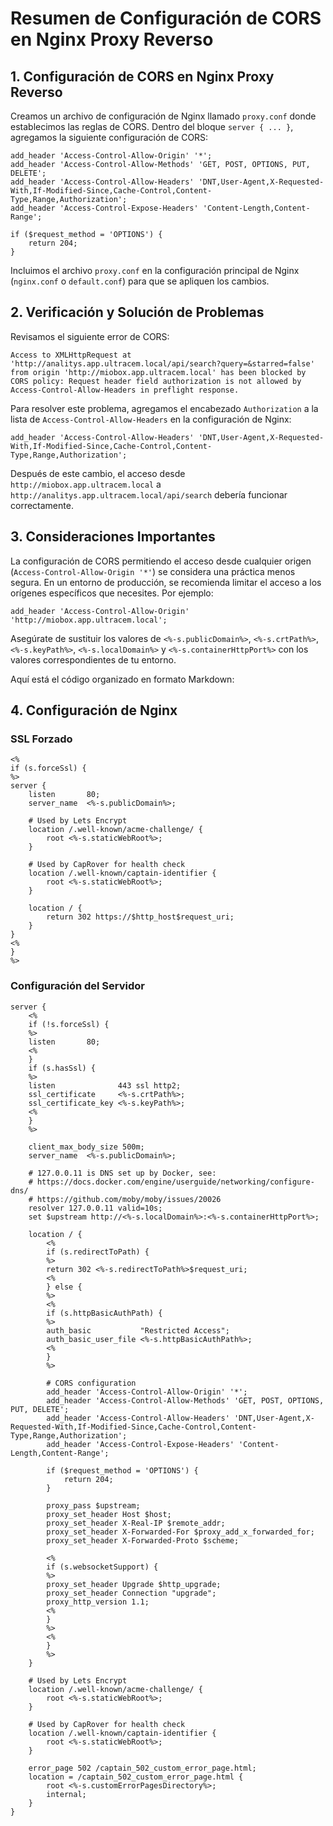 # Resumen de Configuración de CORS en Nginx Proxy Reverso

## 1. Configuración de CORS en Nginx Proxy Reverso

Creamos un archivo de configuración de Nginx llamado `proxy.conf` donde establecimos las reglas de CORS.  Dentro del bloque `server { ... }`, agregamos la siguiente configuración de CORS:

```nginx
add_header 'Access-Control-Allow-Origin' '*';
add_header 'Access-Control-Allow-Methods' 'GET, POST, OPTIONS, PUT, DELETE';
add_header 'Access-Control-Allow-Headers' 'DNT,User-Agent,X-Requested-With,If-Modified-Since,Cache-Control,Content-Type,Range,Authorization';
add_header 'Access-Control-Expose-Headers' 'Content-Length,Content-Range';

if ($request_method = 'OPTIONS') {
    return 204;
}
```

Incluimos el archivo `proxy.conf` en la configuración principal de Nginx (`nginx.conf` o `default.conf`) para que se apliquen los cambios.


## 2. Verificación y Solución de Problemas

Revisamos el siguiente error de CORS:

```
Access to XMLHttpRequest at 'http://analitys.app.ultracem.local/api/search?query=&starred=false' from origin 'http://miobox.app.ultracem.local' has been blocked by CORS policy: Request header field authorization is not allowed by Access-Control-Allow-Headers in preflight response.
```

Para resolver este problema, agregamos el encabezado `Authorization` a la lista de `Access-Control-Allow-Headers` en la configuración de Nginx:

```nginx
add_header 'Access-Control-Allow-Headers' 'DNT,User-Agent,X-Requested-With,If-Modified-Since,Cache-Control,Content-Type,Range,Authorization';
```

Después de este cambio, el acceso desde `http://miobox.app.ultracem.local` a `http://analitys.app.ultracem.local/api/search` debería funcionar correctamente.


## 3. Consideraciones Importantes

La configuración de CORS permitiendo el acceso desde cualquier origen (`Access-Control-Allow-Origin '*'`) se considera una práctica menos segura.  En un entorno de producción, se recomienda limitar el acceso a los orígenes específicos que necesites.  Por ejemplo:

```nginx
add_header 'Access-Control-Allow-Origin' 'http://miobox.app.ultracem.local';
```

Asegúrate de sustituir los valores de `<%-s.publicDomain%>`, `<%-s.crtPath%>`, `<%-s.keyPath%>`, `<%-s.localDomain%>` y `<%-s.containerHttpPort%>` con los valores correspondientes de tu entorno.

Aquí está el código organizado en formato Markdown:

## 4. Configuración de Nginx

### SSL Forzado

```nginx
<%
if (s.forceSsl) {
%>
server {
    listen       80;
    server_name  <%-s.publicDomain%>;

    # Used by Lets Encrypt
    location /.well-known/acme-challenge/ {
        root <%-s.staticWebRoot%>;
    }

    # Used by CapRover for health check
    location /.well-known/captain-identifier {
        root <%-s.staticWebRoot%>;
    }

    location / {
        return 302 https://$http_host$request_uri;
    }
}
<%
}
%>
```

### Configuración del Servidor

```nginx
server {
    <%
    if (!s.forceSsl) {
    %>
    listen       80;
    <%
    }
    if (s.hasSsl) {
    %>
    listen              443 ssl http2;
    ssl_certificate     <%-s.crtPath%>;
    ssl_certificate_key <%-s.keyPath%>;
    <%
    }
    %>

    client_max_body_size 500m;
    server_name  <%-s.publicDomain%>;

    # 127.0.0.11 is DNS set up by Docker, see:
    # https://docs.docker.com/engine/userguide/networking/configure-dns/
    # https://github.com/moby/moby/issues/20026
    resolver 127.0.0.11 valid=10s;
    set $upstream http://<%-s.localDomain%>:<%-s.containerHttpPort%>;

    location / {
        <%
        if (s.redirectToPath) {
        %>
        return 302 <%-s.redirectToPath%>$request_uri;
        <%
        } else {
        %>
        <%
        if (s.httpBasicAuthPath) {
        %>
        auth_basic           "Restricted Access";
        auth_basic_user_file <%-s.httpBasicAuthPath%>; 
        <%
        }
        %>

        # CORS configuration
        add_header 'Access-Control-Allow-Origin' '*';
        add_header 'Access-Control-Allow-Methods' 'GET, POST, OPTIONS, PUT, DELETE';
        add_header 'Access-Control-Allow-Headers' 'DNT,User-Agent,X-Requested-With,If-Modified-Since,Cache-Control,Content-Type,Range,Authorization';
        add_header 'Access-Control-Expose-Headers' 'Content-Length,Content-Range';

        if ($request_method = 'OPTIONS') {
            return 204;
        }

        proxy_pass $upstream;
        proxy_set_header Host $host;
        proxy_set_header X-Real-IP $remote_addr;
        proxy_set_header X-Forwarded-For $proxy_add_x_forwarded_for;
        proxy_set_header X-Forwarded-Proto $scheme;

        <%
        if (s.websocketSupport) {
        %>
        proxy_set_header Upgrade $http_upgrade;
        proxy_set_header Connection "upgrade";
        proxy_http_version 1.1;
        <%
        }
        %>
        <%
        }
        %>
    }

    # Used by Lets Encrypt
    location /.well-known/acme-challenge/ {
        root <%-s.staticWebRoot%>;
    }
    
    # Used by CapRover for health check
    location /.well-known/captain-identifier {
        root <%-s.staticWebRoot%>;
    }

    error_page 502 /captain_502_custom_error_page.html;
    location = /captain_502_custom_error_page.html {
        root <%-s.customErrorPagesDirectory%>;
        internal;
    }
}
```